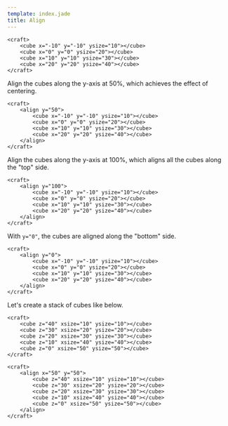 ```yaml
---
template: index.jade
title: Align
---
```


```craftml
<craft>
    <cube x="-10" y="-10" ysize="10"></cube>
    <cube x="0" y="0" ysize="20"></cube>
    <cube x="10" y="10" ysize="30"></cube>
    <cube x="20" y="20" ysize="40"></cube>
</craft>
```

Align the cubes along the y-axis at 50%, which achieves the effect of centering.

```craftml
<craft>
    <align y="50">
        <cube x="-10" y="-10" ysize="10"></cube>
        <cube x="0" y="0" ysize="20"></cube>
        <cube x="10" y="10" ysize="30"></cube>
        <cube x="20" y="20" ysize="40"></cube>
    </align>
</craft>
```

Align the cubes along the y-axis at 100%, which aligns all the cubes along the "top" side.

```craftml
<craft>
    <align y="100">
        <cube x="-10" y="-10" ysize="10"></cube>
        <cube x="0" y="0" ysize="20"></cube>
        <cube x="10" y="10" ysize="30"></cube>
        <cube x="20" y="20" ysize="40"></cube>
    </align>
</craft>
```

With `y="0"`, the cubes are aligned along the "bottom" side. 

```craftml
<craft>
    <align y="0">
        <cube x="-10" y="-10" ysize="10"></cube>
        <cube x="0" y="0" ysize="20"></cube>
        <cube x="10" y="10" ysize="30"></cube>
        <cube x="20" y="20" ysize="40"></cube>
    </align>
</craft>
```

Let's create a stack of cubes like below.

```craftml
<craft>
    <cube z="40" xsize="10" ysize="10"></cube>
    <cube z="30" xsize="20" ysize="20"></cube>
    <cube z="20" xsize="30" ysize="30"></cube>
    <cube z="10" xsize="40" ysize="40"></cube>
    <cube z="0" xsize="50" ysize="50"></cube>
</craft>
```


```craftml
<craft>
    <align x="50" y="50">
        <cube z="40" xsize="10" ysize="10"></cube>
        <cube z="30" xsize="20" ysize="20"></cube>
        <cube z="20" xsize="30" ysize="30"></cube>
        <cube z="10" xsize="40" ysize="40"></cube>
        <cube z="0" xsize="50" ysize="50"></cube>
    </align>
</craft>
```